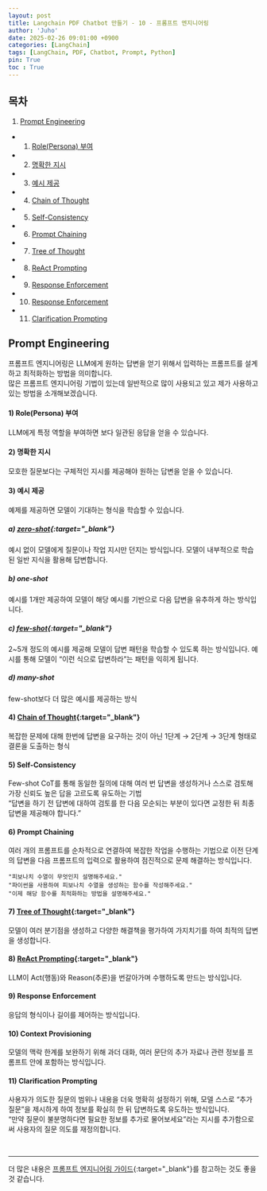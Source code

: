 ```yaml
---
layout: post
title: Langchain PDF Chatbot 만들기 - 10 - 프롬프트 엔지니어링
author: 'Juho'
date: 2025-02-26 09:01:00 +0900
categories: [LangChain]
tags: [LangChain, PDF, Chatbot, Prompt, Python]
pin: True
toc : True
---
```


<style>
  th{
    font-weight: bold;
    text-align: center;
    background-color: white;
  }
  td{
    background-color: white;
  }

</style>

## 목차
1. [Prompt Engineering](#prompt-engineering)
 - 1) [Role(Persona) 부여](#1-rolepersona-부여)
 - 2) [명확한 지시](#2-명확한-지시)
 - 3) [예시 제공](#3-예시-제공)
 - 4) [Chain of Thought](#4-chain-of-thought)
 - 5) [Self-Consistency](#5-self-consistency)
 - 6) [Prompt Chaining](#6-prompt-chaining)
 - 7) [Tree of Thought](#7-tree-of-thought)
 - 8) [ReAct Prompting](#8-react-prompting)
 - 9) [Response Enforcement](#9-response-enforcement)
 - 10) [Response Enforcement](#10-context-provisioning)
 - 11) [Clarification Prompting](#11-clarification-prompting)


## Prompt Engineering
프롬프트 엔지니어링은 LLM에게 원하는 답변을 얻기 위해서 입력하는 프롬프트를 설계하고 최적화하는 방법을 의미합니다.<br/>
많은 프롬프트 엔지니어링 기법이 있는데 일반적으로 많이 사용되고 있고 제가 사용하고 있는 방법을 소개해보겠습니다.<br/>

#### 1) Role(Persona) 부여
LLM에게 특정 역할을 부여하면 보다 일관된 응답을 얻을 수 있습니다.<br/>

#### 2) 명확한 지시
모호한 질문보다는 구체적인 지시를 제공해야 원하는 답변을 얻을 수 있습니다. <br/>

#### 3) 예시 제공
예제를 제공하면 모델이 기대하는 형식을 학습할 수 있습니다.<br/>
##### a) [zero-shot](https://arxiv.org/pdf/2109.01652){:target="_blank"}
예시 없이 모델에게 질문이나 작업 지시만 던지는 방식입니다. 모델이 내부적으로 학습된 일반 지식을 활용해 답변합니다.<br/>
##### b) one-shot
예시를 1개만 제공하여 모델이 해당 예시를 기반으로 다음 답변을 유추하게 하는 방식입니다.<br/>
##### c) [few-shot](https://arxiv.org/pdf/2302.13971){:target="_blank"}
2~5개 정도의 예시를 제공해 모델이 답변 패턴을 학습할 수 있도록 하는 방식입니다. 예시를 통해 모델이 “이런 식으로 답변하라”는 패턴을 익히게 됩니다.<br/>
##### d) many-shot
few-shot보다 더 많은 예시를 제공하는 방식 <br/>

#### 4) [Chain of Thought](https://arxiv.org/abs/2201.11903){:target="_blank"}
복잡한 문제에 대해 한번에 답변을 요구하는 것이 아닌 1단계 → 2단계 → 3단계 형태로 결론을 도출하는 형식 <br/>

#### 5) Self-Consistency
Few-shot CoT를 통해 동일한 질의에 대해 여러 번 답변을 생성하거나 스스로 검토해 가장 신뢰도 높은 답을 고르도록 유도하는 기법 <br/>
“답변을 하기 전 답변에 대하여 검토를 한 다음 모순되는 부분이 있다면 교정한 뒤 최종 답변을 제공해야 합니다.”<br/>

#### 6) Prompt Chaining
여러 개의 프롬프트를 순차적으로 연결하여 복잡한 작업을 수행하는 기법으로 이전 단계의 답변을 다음 프롬프트의 입력으로 활용하여 점진적으로 문제 해결하는 방식입니다. <br/>
```
"피보나치 수열이 무엇인지 설명해주세요."
"파이썬을 사용하여 피보나치 수열을 생성하는 함수를 작성해주세요."
"이제 해당 함수를 최적화하는 방법을 설명해주세요."
```

#### 7) [Tree of Thought](https://arxiv.org/pdf/2305.10601){:target="_blank"}
모델이 여러 분기점을 생성하고 다양한 해결책을 평가하여 가지치기를 하여 최적의 답변을 생성합니다. <br/>

#### 8) [ReAct Prompting](https://arxiv.org/pdf/2210.03629){:target="_blank"}
LLM이 Act(행동)와 Reason(추론)을 번갈아가며 수행하도록 만드는 방식입니다.<br/>

#### 9) Response Enforcement
응답의 형식이나 길이를 제어하는 방식입니다.<br/>

#### 10) Context Provisioning
모델의 맥락 한계를 보완하기 위해 과더 대화, 여러 문단의 추가 자료나 관련 정보를 프롬프트 안에 포함하는 방식입니다.<br/>

#### 11) Clarification Prompting
사용자가 의도한 질문의 범위나 내용을 더욱 명확히 설정하기 위해, 모델 스스로 “추가 질문”을 제시하게 하여 정보를 확실히 한 뒤 답변하도록 유도하는 방식입니다.<br/>
“만약 질문이 불분명하다면 필요한 정보를 추가로 물어보세요”라는 지시를 추가함으로써 사용자의 질문 의도를 재정의합니다.<br/>


<br/>

--- 

더 많은 내용은 [프롬프트 엔지니어링 가이드](https://www.promptingguide.ai/kr){:target="_blank"}를 참고하는 것도 좋을 것 같습니다.<br/>